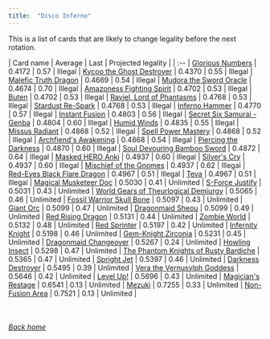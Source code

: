 ```yaml
---
title:  "Disco Inferno"
---
```


This is a list of cards that are likely to change legality before the next rotation.

| Card name | Average | Last | Projected legality |
| :-- |
[Glorious Numbers](https://db.ygoprodeck.com/card/?search=Glorious%20Numbers) | 0.4172 | 0.57 | Illegal |
[Kycoo the Ghost Destroyer](https://db.ygoprodeck.com/card/?search=Kycoo%20the%20Ghost%20Destroyer) | 0.4370 | 0.55 | Illegal |
[Malefic Truth Dragon](https://db.ygoprodeck.com/card/?search=Malefic%20Truth%20Dragon) | 0.4669 | 0.54 | Illegal |
[Mudora the Sword Oracle](https://db.ygoprodeck.com/card/?search=Mudora%20the%20Sword%20Oracle) | 0.4674 | 0.70 | Illegal |
[Amazoness Fighting Spirit](https://db.ygoprodeck.com/card/?search=Amazoness%20Fighting%20Spirit) | 0.4702 | 0.53 | Illegal |
[Buten](https://db.ygoprodeck.com/card/?search=Buten) | 0.4702 | 0.53 | Illegal |
[Raviel, Lord of Phantasms](https://db.ygoprodeck.com/card/?search=Raviel,%20Lord%20of%20Phantasms) | 0.4768 | 0.53 | Illegal |
[Stardust Re-Spark](https://db.ygoprodeck.com/card/?search=Stardust%20Re-Spark) | 0.4768 | 0.53 | Illegal |
[Inferno Hammer](https://db.ygoprodeck.com/card/?search=Inferno%20Hammer) | 0.4770 | 0.57 | Illegal |
[Instant Fusion](https://db.ygoprodeck.com/card/?search=Instant%20Fusion) | 0.4803 | 0.56 | Illegal |
[Secret Six Samurai - Genba](https://db.ygoprodeck.com/card/?search=Secret%20Six%20Samurai%20-%20Genba) | 0.4804 | 0.60 | Illegal |
[Humid Winds](https://db.ygoprodeck.com/card/?search=Humid%20Winds) | 0.4835 | 0.55 | Illegal |
[Missus Radiant](https://db.ygoprodeck.com/card/?search=Missus%20Radiant) | 0.4868 | 0.52 | Illegal |
[Spell Power Mastery](https://db.ygoprodeck.com/card/?search=Spell%20Power%20Mastery) | 0.4868 | 0.52 | Illegal |
[Archfiend's Awakening](https://db.ygoprodeck.com/card/?search=Archfiend's%20Awakening) | 0.4868 | 0.54 | Illegal |
[Piercing the Darkness](https://db.ygoprodeck.com/card/?search=Piercing%20the%20Darkness) | 0.4870 | 0.60 | Illegal |
[Soul Devouring Bamboo Sword](https://db.ygoprodeck.com/card/?search=Soul%20Devouring%20Bamboo%20Sword) | 0.4872 | 0.64 | Illegal |
[Masked HERO Anki](https://db.ygoprodeck.com/card/?search=Masked%20HERO%20Anki) | 0.4937 | 0.60 | Illegal |
[Silver's Cry](https://db.ygoprodeck.com/card/?search=Silver's%20Cry) | 0.4937 | 0.60 | Illegal |
[Mischief of the Gnomes](https://db.ygoprodeck.com/card/?search=Mischief%20of%20the%20Gnomes) | 0.4937 | 0.62 | Illegal |
[Red-Eyes Black Flare Dragon](https://db.ygoprodeck.com/card/?search=Red-Eyes%20Black%20Flare%20Dragon) | 0.4967 | 0.51 | Illegal |
[Teva](https://db.ygoprodeck.com/card/?search=Teva) | 0.4967 | 0.51 | Illegal |
[Magical Musketeer Doc](https://db.ygoprodeck.com/card/?search=Magical%20Musketeer%20Doc) | 0.5030 | 0.41 | Unlimited |
[S-Force Justify](https://db.ygoprodeck.com/card/?search=S-Force%20Justify) | 0.5031 | 0.43 | Unlimited |
[World Gears of Theurlogical Demiurgy](https://db.ygoprodeck.com/card/?search=World%20Gears%20of%20Theurlogical%20Demiurgy) | 0.5065 | 0.46 | Unlimited |
[Fossil Warrior Skull Bone](https://db.ygoprodeck.com/card/?search=Fossil%20Warrior%20Skull%20Bone) | 0.5097 | 0.43 | Unlimited |
[Giant Orc](https://db.ygoprodeck.com/card/?search=Giant%20Orc) | 0.5099 | 0.47 | Unlimited |
[Dragonmaid Sheou](https://db.ygoprodeck.com/card/?search=Dragonmaid%20Sheou) | 0.5099 | 0.49 | Unlimited |
[Red Rising Dragon](https://db.ygoprodeck.com/card/?search=Red%20Rising%20Dragon) | 0.5131 | 0.44 | Unlimited |
[Zombie World](https://db.ygoprodeck.com/card/?search=Zombie%20World) | 0.5132 | 0.48 | Unlimited |
[Red Sprinter](https://db.ygoprodeck.com/card/?search=Red%20Sprinter) | 0.5197 | 0.42 | Unlimited |
[Infernity Knight](https://db.ygoprodeck.com/card/?search=Infernity%20Knight) | 0.5198 | 0.46 | Unlimited |
[Gem-Knight Zirconia](https://db.ygoprodeck.com/card/?search=Gem-Knight%20Zirconia) | 0.5231 | 0.45 | Unlimited |
[Dragonmaid Changeover](https://db.ygoprodeck.com/card/?search=Dragonmaid%20Changeover) | 0.5267 | 0.24 | Unlimited |
[Howling Insect](https://db.ygoprodeck.com/card/?search=Howling%20Insect) | 0.5298 | 0.47 | Unlimited |
[The Phantom Knights of Rusty Bardiche](https://db.ygoprodeck.com/card/?search=The%20Phantom%20Knights%20of%20Rusty%20Bardiche) | 0.5365 | 0.47 | Unlimited |
[Spright Jet](https://db.ygoprodeck.com/card/?search=Spright%20Jet) | 0.5397 | 0.46 | Unlimited |
[Darkness Destroyer](https://db.ygoprodeck.com/card/?search=Darkness%20Destroyer) | 0.5495 | 0.39 | Unlimited |
[Vera the Vernusylph Goddess](https://db.ygoprodeck.com/card/?search=Vera%20the%20Vernusylph%20Goddess) | 0.5646 | 0.42 | Unlimited |
[Level Up!](https://db.ygoprodeck.com/card/?search=Level%20Up!) | 0.5696 | 0.43 | Unlimited |
[Magician's Restage](https://db.ygoprodeck.com/card/?search=Magician's%20Restage) | 0.6541 | 0.13 | Unlimited |
[Mezuki](https://db.ygoprodeck.com/card/?search=Mezuki) | 0.7255 | 0.33 | Unlimited |
[Non-Fusion Area](https://db.ygoprodeck.com/card/?search=Non-Fusion%20Area) | 0.7521 | 0.13 | Unlimited |

<br>

###### [Back home](index)
